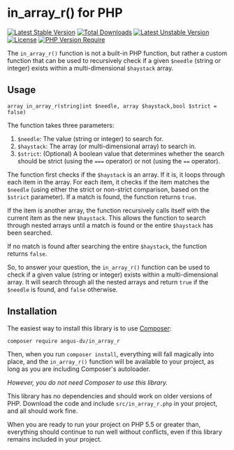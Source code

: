 
# in_array_r() for PHP

[![Latest Stable Version](http://poser.pugx.org/angus-dv/in_array_r/v)](https://packagist.org/packages/angus-dv/in_array_r) [![Total Downloads](http://poser.pugx.org/angus-dv/in_array_r/downloads)](https://packagist.org/packages/angus-dv/in_array_r) [![Latest Unstable Version](http://poser.pugx.org/angus-dv/in_array_r/v/unstable)](https://packagist.org/packages/angus-dv/in_array_r) [![License](http://poser.pugx.org/angus-dv/in_array_r/license)](https://packagist.org/packages/angus-dv/in_array_r) [![PHP Version Require](http://poser.pugx.org/angus-dv/in_array_r/require/php)](https://packagist.org/packages/angus-dv/in_array_r)


The `in_array_r()` function is not a built-in PHP function, but rather a custom function that can be used to recursively check if a given `$needle` (string or integer) exists within a multi-dimensional `$haystack` array.


## Usage

```
array in_array_r(string|int $needle, array $haystack,bool $strict = false)
```




The function takes three parameters:

1.  `$needle`: The value (string or integer) to search for.
2.  `$haystack`: The array (or multi-dimensional array) to search in.
3.  `$strict`: (Optional) A boolean value that determines whether the search should be strict (using the `===` operator) or not (using the `==` operator).

The function first checks if the `$haystack` is an array. If it is, it loops through each item in the array. For each item, it checks if the item matches the `$needle` (using either the strict or non-strict comparison, based on the `$strict` parameter). If a match is found, the function returns `true`.

If the item is another array, the function recursively calls itself with the current item as the new `$haystack`. This allows the function to search through nested arrays until a match is found or the entire `$haystack` has been searched.

If no match is found after searching the entire `$haystack`, the function returns `false`.

So, to answer your question, the `in_array_r()` function can be used to check if a given value (string or integer) exists within a multi-dimensional array. It will search through all the nested arrays and return `true` if the `$needle` is found, and `false` otherwise.

## Installation

The easiest way to install this library is to use [Composer](https://getcomposer.org/):

```
composer require angus-dv/in_array_r
```

Then, when you run `composer install`, everything will fall magically into place,
and the `in_array_r()` function will be available to your project, as long as
you are including Composer's autoloader.

_However, you do not need Composer to use this library._

This library has no dependencies and should work on older versions of PHP.
Download the code and include `src/in_array_r.php` in your project, and all
should work fine.

When you are ready to run your project on PHP 5.5 or greater than, everything should
continue to run well without conflicts, even if this library remains included
in your project.

